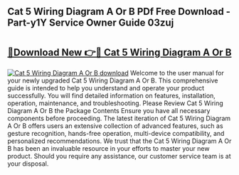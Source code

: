 ## Cat 5 Wiring Diagram A Or B PDf Free Download - Part-y1Y Service Owner Guide 03zuj

# <h2><a href="http://dfnx98.blite.top/?on=Cat+5+Wiring+Diagram+A+Or+B">🔗Download New 👉🔴 Cat 5 Wiring Diagram A Or B</a></h2>

[![Cat 5 Wiring Diagram A Or B download](https://i.imgur.com/lujVjoI.png)](http://dfnx98.blite.top/?on=Cat+5+Wiring+Diagram+A+Or+B)
Welcome to the user manual for your newly upgraded Cat 5 Wiring Diagram A Or B. This comprehensive guide is intended to help you understand and operate your product successfully. You will find detailed information on features, installation, operation, maintenance, and troubleshooting. Please Review Cat 5 Wiring Diagram A Or B the Package Contents Ensure you have all necessary components before proceeding. The latest iteration of Cat 5 Wiring Diagram A Or B offers users an extensive collection of advanced features, such as gesture recognition, hands-free operation, multi-device compatibility, and personalized recommendations. We trust that the Cat 5 Wiring Diagram A Or B has been an invaluable resource in your efforts to master your new product. Should you require any assistance, our customer service team is at your disposal.
